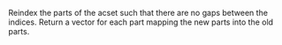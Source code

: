 Reindex the parts of the acset such that there are no gaps between the indices. Return a vector for each part mapping the new parts into the old parts. 
